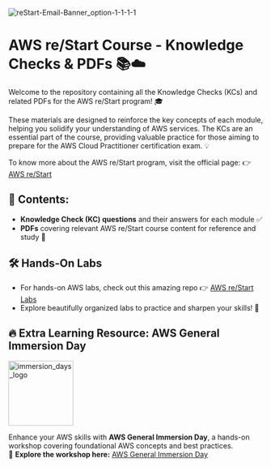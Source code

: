 ![reStart-Email-Banner_option-1-1-1-1](https://github.com/user-attachments/assets/7af63e79-f383-4795-b097-575237691ff4)
# AWS re/Start Course - Knowledge Checks & PDFs 📚☁️

Welcome to the repository containing all the Knowledge Checks (KCs) and related PDFs for the AWS re/Start program! 🎓 

These materials are designed to reinforce the key concepts of each module, helping you solidify your understanding of AWS services. 
The KCs are an essential part of the course, providing valuable practice for those aiming to prepare for the AWS Cloud Practitioner certification exam. 💡

To know more about the AWS re/Start program, visit the official page: 👉 [AWS re/Start](https://aws.amazon.com/training/restart/)

## 📂 Contents:
- **Knowledge Check (KC) questions** and their answers for each module ✅
- **PDFs** covering relevant AWS re/Start course content for reference and study 📄

## 🛠️ Hands-On Labs  
- For hands-on AWS labs, check out this amazing repo 👉 [AWS re/Start Labs](https://github.com/cbecerrae/aws-restart-labs)  
- Explore beautifully organized labs to practice and sharpen your skills! 🚀


## 🔥 Extra Learning Resource: AWS General Immersion Day  
<img src="https://github.com/user-attachments/assets/1392b56a-4808-447e-9e34-8fb87ff20522" alt="immersion_days_logo" width="128" height="128"> 

Enhance your AWS skills with **AWS General Immersion Day**, a hands-on workshop covering foundational AWS concepts and best practices.  
🔗 **Explore the workshop here:** [AWS General Immersion Day](https://catalog.workshops.aws/general-immersionday/en-US/)
